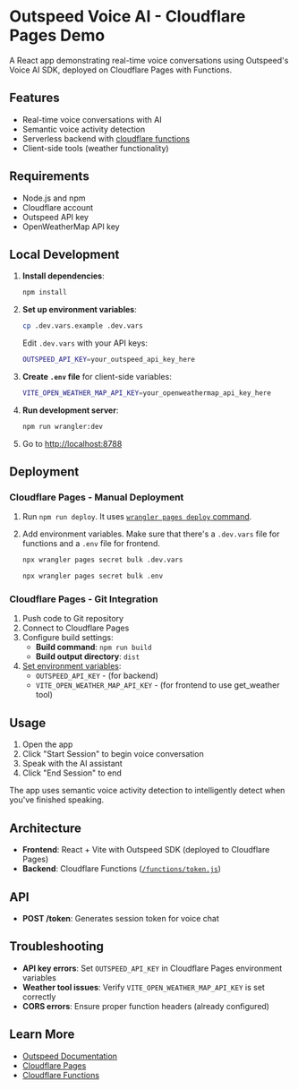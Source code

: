 # Outspeed Voice AI - Cloudflare Pages Demo

A React app demonstrating real-time voice conversations using Outspeed's Voice AI SDK, deployed on Cloudflare Pages with Functions.

## Features

- Real-time voice conversations with AI
- Semantic voice activity detection
- Serverless backend with [cloudflare functions](https://developers.cloudflare.com/pages/functions/get-started/)
- Client-side tools (weather functionality)

## Requirements

- Node.js and npm
- Cloudflare account
- Outspeed API key
- OpenWeatherMap API key

## Local Development

1. **Install dependencies**:

   ```bash
   npm install
   ```

2. **Set up environment variables**:

   ```bash
   cp .dev.vars.example .dev.vars
   ```

   Edit `.dev.vars` with your API keys:

   ```bash
   OUTSPEED_API_KEY=your_outspeed_api_key_here
   ```

3. **Create `.env` file** for client-side variables:

   ```bash
   VITE_OPEN_WEATHER_MAP_API_KEY=your_openweathermap_api_key_here
   ```

4. **Run development server**:

   ```bash
   npm run wrangler:dev
   ```

5. Go to [http://localhost:8788](http://localhost:8788)

## Deployment

### Cloudflare Pages - Manual Deployment

1. Run `npm run deploy`. It uses [`wrangler pages deploy` command](https://developers.cloudflare.com/workers/wrangler/commands/#deploy-1).
2. Add environment variables. Make sure that there's a `.dev.vars` file for functions and a `.env` file for frontend.

   ```bash
   npx wrangler pages secret bulk .dev.vars
   ```

   ```bash
   npx wrangler pages secret bulk .env
   ```

### Cloudflare Pages - Git Integration

1. Push code to Git repository
2. Connect to Cloudflare Pages
3. Configure build settings:
   - **Build command**: `npm run build`
   - **Build output directory**: `dist`
4. [Set environment variables](https://developers.cloudflare.com/pages/configuration/build-configuration/#environment-variables):
   - `OUTSPEED_API_KEY` - (for backend)
   - `VITE_OPEN_WEATHER_MAP_API_KEY` - (for frontend to use get_weather tool)

## Usage

1. Open the app
2. Click "Start Session" to begin voice conversation
3. Speak with the AI assistant
4. Click "End Session" to end

The app uses semantic voice activity detection to intelligently detect when you've finished speaking.

## Architecture

- **Frontend**: React + Vite with Outspeed SDK (deployed to Cloudflare Pages)
- **Backend**: Cloudflare Functions ([`/functions/token.js`](./functions/token.js))

## API

- **POST /token**: Generates session token for voice chat

## Troubleshooting

- **API key errors**: Set `OUTSPEED_API_KEY` in Cloudflare Pages environment variables
- **Weather tool issues**: Verify `VITE_OPEN_WEATHER_MAP_API_KEY` is set correctly
- **CORS errors**: Ensure proper function headers (already configured)

## Learn More

- [Outspeed Documentation](https://docs.outspeed.com/)
- [Cloudflare Pages](https://developers.cloudflare.com/pages/)
- [Cloudflare Functions](https://developers.cloudflare.com/pages/functions/)
